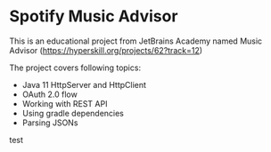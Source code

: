 # Spotify Music Advisor
This is an educational project from JetBrains Academy named Music Advisor (https://hyperskill.org/projects/62?track=12)

The project covers following topics:
  * Java 11 HttpServer and HttpClient
  * OAuth 2.0 flow
  * Working with REST API
  * Using gradle dependencies
  * Parsing JSONs

test